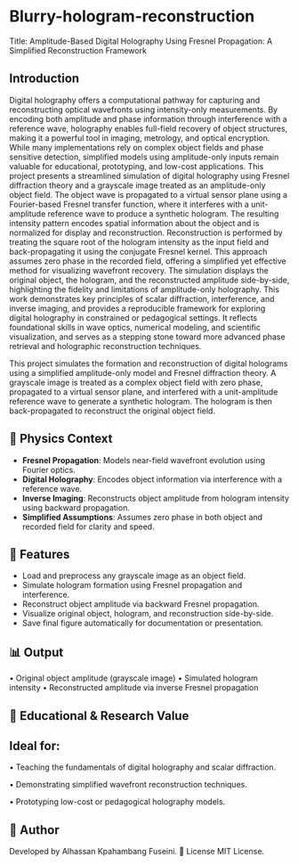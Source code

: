 # Blurry-hologram-reconstruction
Title: Amplitude-Based Digital Holography Using Fresnel Propagation: A Simplified Reconstruction Framework
##  Introduction
Digital holography offers a computational pathway for capturing and reconstructing optical wavefronts using intensity-only measurements. By encoding both amplitude and phase information through interference with a reference wave, holography enables full-field recovery of object structures, making it a powerful tool in imaging, metrology, and optical encryption. While many implementations rely on complex object fields and phase sensitive detection, simplified models using amplitude-only inputs remain valuable for educational, prototyping, and low-cost applications.
This project presents a streamlined simulation of digital holography using Fresnel diffraction theory and a grayscale image treated as an amplitude-only object field. The object wave is propagated to a virtual sensor plane using a Fourier-based Fresnel transfer function, where it interferes with a unit-amplitude reference wave to produce a synthetic hologram. The resulting intensity pattern encodes spatial information about the object and is normalized for display and reconstruction.
Reconstruction is performed by treating the square root of the hologram intensity as the input field and back-propagating it using the conjugate Fresnel kernel. This approach assumes zero phase in the recorded field, offering a simplified yet effective method for visualizing wavefront recovery. The simulation displays the original object, the hologram, and the reconstructed amplitude side-by-side, highlighting the fidelity and limitations of amplitude-only holography.
This work demonstrates key principles of scalar diffraction, interference, and inverse imaging, and provides a reproducible framework for exploring digital holography in constrained or pedagogical settings. It reflects foundational skills in wave optics, numerical modeling, and scientific visualization, and serves as a stepping stone toward more advanced phase retrieval and holographic reconstruction techniques.

This project simulates the formation and reconstruction of digital holograms using a simplified amplitude-only model and Fresnel diffraction theory. A grayscale image is treated as a complex object field with zero phase, propagated to a virtual sensor plane, and interfered with a unit-amplitude reference wave to generate a synthetic hologram. The hologram is then back-propagated to reconstruct the original object field.

## 🧠 Physics Context
- **Fresnel Propagation**: Models near-field wavefront evolution using Fourier optics.
- **Digital Holography**: Encodes object information via interference with a reference wave.
- **Inverse Imaging**: Reconstructs object amplitude from hologram intensity using backward propagation.
- **Simplified Assumptions**: Assumes zero phase in both object and recorded field for clarity and speed.

## 🚀 Features
- Load and preprocess any grayscale image as an object field.
- Simulate hologram formation using Fresnel propagation and interference.
- Reconstruct object amplitude via backward Fresnel propagation.
- Visualize original object, hologram, and reconstruction side-by-side.
- Save final figure automatically for documentation or presentation.
##  📊 Output
• 	Original object amplitude (grayscale image)
• 	Simulated hologram intensity
• 	Reconstructed amplitude via inverse Fresnel propagation
## 🎯 Educational & Research Value
## Ideal for:
• 	Teaching the fundamentals of digital holography and scalar diffraction.

• 	Demonstrating simplified wavefront reconstruction techniques.

• 	Prototyping low-cost or pedagogical holography models.

## 👤 Author
Developed by Alhassan Kpahambang Fuseini.
📄 License
MIT License.

